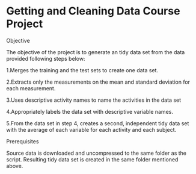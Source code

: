 # Getting and Cleaning Data Course Project

Objective

The objective of the project is to generate an tidy data set from the data provided following steps below:

1.Merges the training and the test sets to create one data set.

2.Extracts only the measurements on the mean and standard deviation for each measurement.

3.Uses descriptive activity names to name the activities in the data set

4.Appropriately labels the data set with descriptive variable names.

5.From the data set in step 4, creates a second, independent tidy data set with the average of each variable for each activity and each subject.

Prerequisites

Source data is downloaded and uncompressed to the same folder as the script.
Resulting tidy data set is created in the same folder mentioned above.
